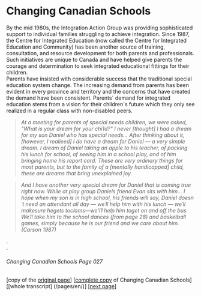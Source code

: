 # Changing Canadian Schools
By the mid 1980s, the Integration Action Group was providing
sophisticated support to individual families struggling to achieve 
integration. Since 1987, the Centre for Integrated Education
(now called the Centre for Integrated Education and Community)
has been another source of training, consultation, and resource
development for both parents and professionals.
Such initiatives are unique to Canada and have helped give
parents the courage and determination to seek integrated
educational fittings for their children.  
Parents have insisted with considerable success that the
traditional special education system change. The increasing
demand from parents has been evident in every province and
territory and the concerns that have created the demand have
been consistent. Parents´ demand for integrated education
stems from a vision for their children´s future which they only
see realized in a regular class with non-disabled peers.  
> *At a meeting for parents of special needs children, we
were asked, "What is your dream for your chi1d?" I never
[thought] I had a dream for my son Daniel who has
special needs... After thinking about it, [however, I
realieed] I do have a dream for Daniel — a very simple
dream. I dream of Daniel taking an apple to his teacher,
of packing his lunch for school, of seeing him in a school
play, and of him bringing home his report card. These are very
ordinary things for most parents, but to the family of a
[mentally handicapped] child, these are dreams that bring
unexplained joy.*  

> *And I have another very special dream for Daniel that
is coming true right now. While at play group Daniels friend Evan sits with him... I hope when my son is in high school, his friends will say, Daniel doesn´t need an attendant all day — we´ll help him with his lunch —
we´ll makesure hegets toclams—we’I1 help him toget
on and off the bus. We´ll take him to the school dances (from page 28) and basketball games, simply because he is our friend and we care about him. (Carson 1987)*

.  
.  

###### Changing Canadian Schools Page 027

[copy of the [original page](/copies-from-original/CCS027.png)]
[[complete copy](/copies-from-original/BestCopy_Changing_Canadian_Schools_Perspectives_on_Disability_and_Inclusion.pdf) of Changing Canadian Schools]
[[whole transcript] (/pages/en/)]
[[next page](Changing_Canadian_Schools-028)]


